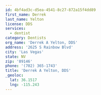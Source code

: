 ```yaml
---
id: 4bf4ad3c-d5ea-4541-8c27-872a15f4dd89
first_name: Derrek
last_name: Yelton
license: DDS
services:
  - dentist
category: Dentists
org_name: 'Derrek A Yelton, DDS'
address: '2625 S Rainbow Blvd'
city: 'Las Vegas'
state: NV
zip: '89146'
phone: '(702) 365-1743'
title: 'Derrek A Yelton, DDS'
_geoloc:
  lat: 36.1517
  lng: -115.243
---
```

